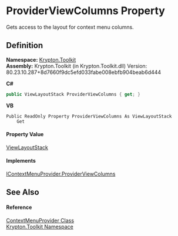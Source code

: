 # ProviderViewColumns Property


Gets access to the layout for context menu columns.



## Definition
**Namespace:** <a href="79d2eac2-21f4-54ff-7552-b20c33c30600.md">Krypton.Toolkit</a>  
**Assembly:** Krypton.Toolkit (in Krypton.Toolkit.dll) Version: 80.23.10.287+8d7660f9dc5efd033fabe008ebfb904beab6d444

**C#**
``` C#
public ViewLayoutStack ProviderViewColumns { get; }
```
**VB**
``` VB
Public ReadOnly Property ProviderViewColumns As ViewLayoutStack
	Get
```



#### Property Value
<a href="42a56038-bbde-3c08-40dd-97071c5fada7.md">ViewLayoutStack</a>

#### Implements
<a href="881d19a8-ac6d-17a9-356b-651292d74534.md">IContextMenuProvider.ProviderViewColumns</a>  


## See Also


#### Reference
<a href="1bdd5154-fb29-6360-fee9-cfdf41d2214c.md">ContextMenuProvider Class</a>  
<a href="79d2eac2-21f4-54ff-7552-b20c33c30600.md">Krypton.Toolkit Namespace</a>  
